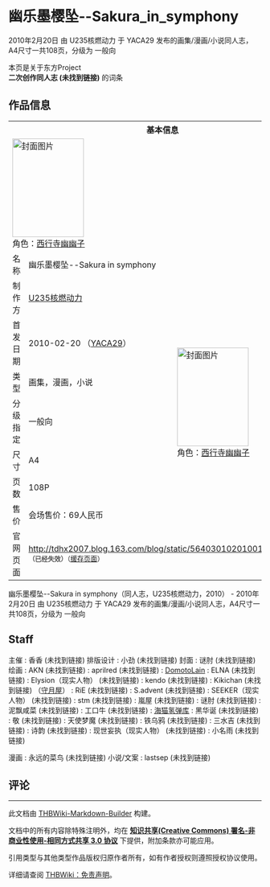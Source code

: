 # 幽乐墨樱坠--Sakura_in_symphony

<!-- source html: G:\repos\THBWiki-Markdown-Builder\THBWikiMarkdown\Temp\main\d\dd\ns0%3A%E5%B9%BD%E4%B9%90%E5%A2%A8%E6%A8%B1%E5%9D%A0--Sakura_in_symphony.html -->

2010年2月20日 由 U235核燃动力 于 YACA29 发布的画集/漫画/小说同人志，A4尺寸一共108页，分级为 一般向

本页是关于东方Project  
 **二次创作同人志 (未找到链接)** 的词条

## 作品信息

<table><tbody><tr><th colspan="3">基本信息</th></tr><tr><td class="cover-artwork-mobile" colspan="2"><a href="./文件-幽乐墨樱坠--Sakura_in_symphony封面.jpg.md" class="image" title="封面图片"><img alt="封面图片" src="https://upload.thwiki.cc/thumb/e/ef/%E5%B9%BD%E4%B9%90%E5%A2%A8%E6%A8%B1%E5%9D%A0--Sakura_in_symphony%E5%B0%81%E9%9D%A2.jpg/142px-%E5%B9%BD%E4%B9%90%E5%A2%A8%E6%A8%B1%E5%9D%A0--Sakura_in_symphony%E5%B0%81%E9%9D%A2.jpg" decoding="async" loading="lazy" width="142" height="196" srcset="https://upload.thwiki.cc/thumb/e/ef/%E5%B9%BD%E4%B9%90%E5%A2%A8%E6%A8%B1%E5%9D%A0--Sakura_in_symphony%E5%B0%81%E9%9D%A2.jpg/214px-%E5%B9%BD%E4%B9%90%E5%A2%A8%E6%A8%B1%E5%9D%A0--Sakura_in_symphony%E5%B0%81%E9%9D%A2.jpg 1.5x, https://upload.thwiki.cc/thumb/e/ef/%E5%B9%BD%E4%B9%90%E5%A2%A8%E6%A8%B1%E5%9D%A0--Sakura_in_symphony%E5%B0%81%E9%9D%A2.jpg/285px-%E5%B9%BD%E4%B9%90%E5%A2%A8%E6%A8%B1%E5%9D%A0--Sakura_in_symphony%E5%B0%81%E9%9D%A2.jpg 2x" data-file-width="509" data-file-height="700"></a><div class="cover-char">角色：<a href="./西行寺幽幽子.md" title="西行寺幽幽子">西行寺幽幽子</a></div></td>
</tr><tr><td class="label">名称</td><td colspan="2"> 幽乐墨樱坠--Sakura in symphony </td></tr><tr><td class="label">制作方</td><td><a href="./U235核燃动力.md" title="U235核燃动力">U235核燃动力</a></td><td class="cover-artwork" rowspan="7" style="min-width:196px;"><a href="./文件-幽乐墨樱坠--Sakura_in_symphony封面.jpg.md" class="image" title="封面图片"><img alt="封面图片" src="https://upload.thwiki.cc/thumb/e/ef/%E5%B9%BD%E4%B9%90%E5%A2%A8%E6%A8%B1%E5%9D%A0--Sakura_in_symphony%E5%B0%81%E9%9D%A2.jpg/142px-%E5%B9%BD%E4%B9%90%E5%A2%A8%E6%A8%B1%E5%9D%A0--Sakura_in_symphony%E5%B0%81%E9%9D%A2.jpg" decoding="async" loading="lazy" width="142" height="196" srcset="https://upload.thwiki.cc/thumb/e/ef/%E5%B9%BD%E4%B9%90%E5%A2%A8%E6%A8%B1%E5%9D%A0--Sakura_in_symphony%E5%B0%81%E9%9D%A2.jpg/214px-%E5%B9%BD%E4%B9%90%E5%A2%A8%E6%A8%B1%E5%9D%A0--Sakura_in_symphony%E5%B0%81%E9%9D%A2.jpg 1.5x, https://upload.thwiki.cc/thumb/e/ef/%E5%B9%BD%E4%B9%90%E5%A2%A8%E6%A8%B1%E5%9D%A0--Sakura_in_symphony%E5%B0%81%E9%9D%A2.jpg/285px-%E5%B9%BD%E4%B9%90%E5%A2%A8%E6%A8%B1%E5%9D%A0--Sakura_in_symphony%E5%B0%81%E9%9D%A2.jpg 2x" data-file-width="509" data-file-height="700"></a><div class="cover-char">角色：<a href="./西行寺幽幽子.md" title="西行寺幽幽子">西行寺幽幽子</a></div></td>
</tr><tr><td class="label">首发日期</td><td>2010-02-20&#160;（<a href="/展会作品列表?e=YACA%2329">YACA29</a>）</td></tr><tr><td class="label">类型</td><td>画集，漫画，小说</td></tr><tr><td class="label">分级指定</td><td>一般向</td></tr><tr><td class="label">尺寸</td><td>A4</td></tr><tr><td class="label">页数</td><td>108P</td></tr><tr><td class="label">售价</td><td>会场售价：69人民币</td></tr>
<tr><td class="label">官网页面</td><td colspan="2"><a rel="nofollow" class="external free" href="http://tdhx2007.blog.163.com/blog/static/56403010201001652822134/">http://tdhx2007.blog.163.com/blog/static/56403010201001652822134/</a><br><span style="font-family: sans-serif; cursor: default; color:#555; font-size: 0.8em; bottom: 0.1em; font-weight: bold;" title="连接到已经失效网页">（已经失效）</span><small>（<a rel="nofollow" class="external text" href="https://web.archive.org/web/20170704145101/http://tdhx2007.blog.163.com/blog/static/56403010201001652822134/">缓存页面</a>）</small></td></tr></tbody></table>

幽乐墨樱坠--Sakura in symphony（同人志，U235核燃动力，2010） - 2010年2月20日 由 U235核燃动力 于 YACA29 发布的画集/漫画/小说同人志，A4尺寸一共108页，分级为 一般向

## Staff
主催
: 香香 (未找到链接)
排版设计
: 小劲 (未找到链接)
封面
: 谜肘 (未找到链接)
绘画
: AKN (未找到链接)
: aprilred (未找到链接)
: [DomotoLain](./DomotoLain.md)
: ELNA (未找到链接)
: Elysion（现实人物） (未找到链接)
: kendo (未找到链接)
: Kikichan (未找到链接) （[守月屋](./守月屋.md)）
: RiE (未找到链接)
: S.advent (未找到链接)
: SEEKER（现实人物） (未找到链接)
: stm (未找到链接)
: 嵐屋 (未找到链接)
: 谜肘 (未找到链接)
: 泥飘咸菜 (未找到链接)
: 工口牛 (未找到链接)
: [海猫氢弹库](./海猫氢弹库.md)
: 黑华诞 (未找到链接)
: 敬 (未找到链接)
: 天使梦魔 (未找到链接)
: 铁乌鸦 (未找到链接)
: 三水吉 (未找到链接)
: 诗韵 (未找到链接)
: 现世妄执（现实人物） (未找到链接)
: 小名雨 (未找到链接)

漫画
: 永远的菜鸟 (未找到链接)
小说/文案
: lastsep (未找到链接)


## 评论




---

此文档由 [THBWiki-Markdown-Builder](https://github.com/Delsin-Yu/THBWiki-Markdown-Builder) 构建。

文档中的所有内容除特殊注明外，均在 [**知识共享(Creative Commons) 署名-非商业性使用-相同方式共享 3.0 协议**](https://creativecommons.org/licenses/by-sa/3.0/deed.zh-hans) 下提供，附加条款亦可能应用。

引用类型与其他类型作品版权归原作者所有，如有作者授权则遵照授权协议使用。

详细请查阅 [THBWiki：免责声明](https://thbwiki.cc/THBWiki:%E5%85%8D%E8%B4%A3%E5%A3%B0%E6%98%8E)。

